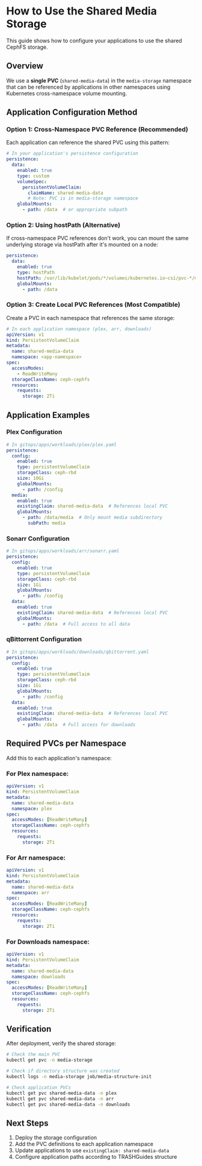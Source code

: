 # How to Use the Shared Media Storage

This guide shows how to configure your applications to use the shared CephFS storage.

## Overview

We use a **single PVC** (`shared-media-data`) in the `media-storage` namespace that can be referenced by applications in other namespaces using Kubernetes cross-namespace volume mounting.

## Application Configuration Method

### Option 1: Cross-Namespace PVC Reference (Recommended)

Each application can reference the shared PVC using this pattern:

```yaml
# In your application's persistence configuration
persistence:
  data:
    enabled: true
    type: custom
    volumeSpec:
      persistentVolumeClaim:
        claimName: shared-media-data
        # Note: PVC is in media-storage namespace
    globalMounts:
      - path: /data  # or appropriate subpath
```

### Option 2: Using hostPath (Alternative)

If cross-namespace PVC references don't work, you can mount the same underlying storage via hostPath after it's mounted on a node:

```yaml
persistence:
  data:
    enabled: true
    type: hostPath
    hostPath: /var/lib/kubelet/pods/*/volumes/kubernetes.io~csi/pvc-*/mount
    globalMounts:
      - path: /data
```

### Option 3: Create Local PVC References (Most Compatible)

Create a PVC in each namespace that references the same storage:

```yaml
# In each application namespace (plex, arr, downloads)
apiVersion: v1
kind: PersistentVolumeClaim
metadata:
  name: shared-media-data
  namespace: <app-namespace>
spec:
  accessModes:
    - ReadWriteMany
  storageClassName: ceph-cephfs
  resources:
    requests:
      storage: 2Ti
```

## Application Examples

### Plex Configuration
```yaml
# In gitops/apps/workloads/plex/plex.yaml
persistence:
  config:
    enabled: true
    type: persistentVolumeClaim
    storageClass: ceph-rbd
    size: 10Gi
    globalMounts:
      - path: /config
  media:
    enabled: true
    existingClaim: shared-media-data  # References local PVC
    globalMounts:
      - path: /data/media  # Only mount media subdirectory
        subPath: media
```

### Sonarr Configuration
```yaml
# In gitops/apps/workloads/arr/sonarr.yaml
persistence:
  config:
    enabled: true
    type: persistentVolumeClaim
    storageClass: ceph-rbd
    size: 1Gi
    globalMounts:
      - path: /config
  data:
    enabled: true
    existingClaim: shared-media-data  # References local PVC
    globalMounts:
      - path: /data  # Full access to all data
```

### qBittorrent Configuration
```yaml
# In gitops/apps/workloads/downloads/qbittorrent.yaml
persistence:
  config:
    enabled: true
    type: persistentVolumeClaim
    storageClass: ceph-rbd
    size: 1Gi
    globalMounts:
      - path: /config
  data:
    enabled: true
    existingClaim: shared-media-data  # References local PVC
    globalMounts:
      - path: /data  # Full access for downloads
```

## Required PVCs per Namespace

Add this to each application's namespace:

### For Plex namespace:
```yaml
apiVersion: v1
kind: PersistentVolumeClaim
metadata:
  name: shared-media-data
  namespace: plex
spec:
  accessModes: [ReadWriteMany]
  storageClassName: ceph-cephfs
  resources:
    requests:
      storage: 2Ti
```

### For Arr namespace:
```yaml
apiVersion: v1
kind: PersistentVolumeClaim
metadata:
  name: shared-media-data
  namespace: arr
spec:
  accessModes: [ReadWriteMany]
  storageClassName: ceph-cephfs
  resources:
    requests:
      storage: 2Ti
```

### For Downloads namespace:
```yaml
apiVersion: v1
kind: PersistentVolumeClaim
metadata:
  name: shared-media-data
  namespace: downloads
spec:
  accessModes: [ReadWriteMany]
  storageClassName: ceph-cephfs
  resources:
    requests:
      storage: 2Ti
```

## Verification

After deployment, verify the shared storage:

```bash
# Check the main PVC
kubectl get pvc -n media-storage

# Check if directory structure was created
kubectl logs -n media-storage job/media-structure-init

# Check application PVCs
kubectl get pvc shared-media-data -n plex
kubectl get pvc shared-media-data -n arr  
kubectl get pvc shared-media-data -n downloads
```

## Next Steps

1. Deploy the storage configuration
2. Add the PVC definitions to each application namespace
3. Update applications to use `existingClaim: shared-media-data`
4. Configure application paths according to TRASHGuides structure
